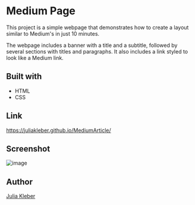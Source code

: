 # Medium Page

This project is a simple webpage that demonstrates how to create a layout similar to Medium's in just 10 minutes.

The webpage includes a banner with a title and a subtitle, followed by several sections with titles and paragraphs. It also includes a link styled to look like a Medium link.

## Built with

* HTML
* CSS

## Link

https://juliakleber.github.io/MediumArticle/

## Screenshot

![image](https://github.com/GoldieCrystal/MediumArticle/assets/142741980/0b947e65-7560-4eee-8a79-89bffd163faa)

## Author

[Julia Kleber](https://github.com/JuliaKleber)
